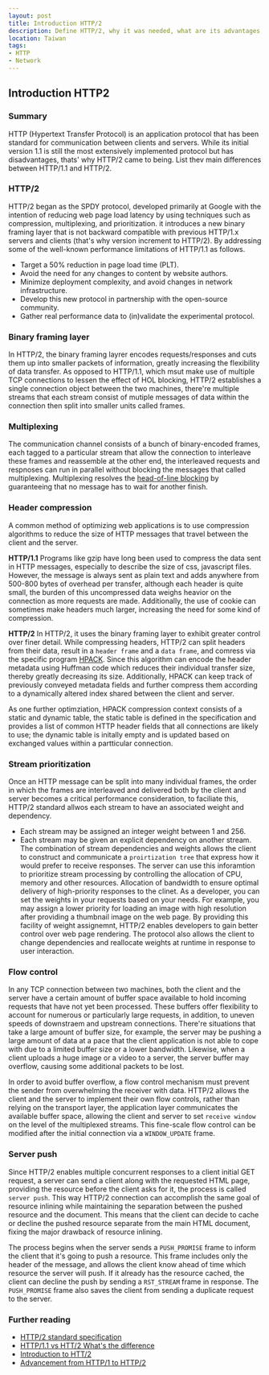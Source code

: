 ```yaml
---
layout: post
title: Introduction HTTP/2
description: Define HTTP/2, why it was needed, what are its advantages, why could it be disadvantageous, alongside the key differences between HTTP/2 and HTTP/1.1
location: Taiwan
tags:
- HTTP
- Network
---
```


## Introduction HTTP2

### Summary
HTTP (Hypertext Transfer Protocol) is an application protocol that has been standard for communication between clients and servers. 
While its initial version 1.1 is still the most extensively implemented protocol but has disadvantages, thats' why HTTP/2 came to being.
List thev main differences between HTTP/1.1 and HTTP/2.

### HTTP/2
HTTP/2 began as the SPDY protocol, developed primarily at Google with the intention of reducing web page load latency by using techniques such as compression, multiplexing, and prioritization. it introduces a new binary framing layer that is not backward compatible with previous HTTP/1.x servers and clients (that's why version increment to HTTP/2).
By addressing some of the well-known performance limitations of HTTP/1.1 as follows.
- Target a 50% reduction in page load time (PLT).
- Avoid the need for any changes to content by website authors.
- Minimize deployment complexity, and avoid changes in network infrastructure.
- Develop this new protocol in partnership with the open-source community.
- Gather real performance data to (in)validate the experimental protocol.

### Binary framing layer
In HTTP/2, the binary framing layrer encodes requests/responses and cuts them up into smaller packets of information, greatly increasing the flexibility of data transfer.
As opposed to HTTP/1.1, which msut make use of multiple TCP connections to lessen the effect of HOL blocking, HTTP/2 establishes a single connection object between the two machines, there're multiple streams that each stream consist of mutiple messages of data within the connection then split into smaller units called frames.


### Multiplexing
The communication channel consists of a bunch of binary-encoded frames, each tagged to a particular stream that allow the connection to interleave these frames and reassemble at the other end, the interleaved requests and respnoses can run in parallel without blocking the messages that called multiplexing.
Multiplexing resolves the [head-of-line blocking](https://en.wikipedia.org/wiki/Head-of-line_blocking) by guaranteeing that no message has to wait for another finish.


### Header compression
A common method of optimizing web applications is to use compression algorithms to reduce the size of HTTP messages that travel between the client and the server. 

**HTTP/1.1**
Programs like gzip have long been used to compress the data sent in HTTP messages, especially to describe the size of css, javascript files. However, the message is always sent as plain text and adds anywhere from 500-800 bytes of overhead per transfer, although each header is quite small, the burden of this uncompressed data weighs heavior on the connection as more requests are made. Additionally, the use of cookie can sometimes make headers much larger, increasing the need for some kind of compression.

**HTTP/2**
In HTTP/2, it uses the binary framing layer to exhibit greater control over finer detail. While compressing headers, HTTP/2 can split headers from their data, result in a `header frame` and a `data frame`, and comress via the specific program [HPACK](https://datatracker.ietf.org/doc/html/draft-ietf-httpbis-header-compression-12).
Since this algorithm can encode the header metadata using Huffman code which reduces their individual transfer size, thereby greatly decreasing its size. Additionally, HPACK can keep track of previously conveyed metadata fields and further compress them according to a dynamically altered index shared between the client and server.

As one further optimziation, HPACK compression context consists of a static and dynamic table, the static table is defined in the specification and provides a list of common HTTP header fields that all connections are likely to use; the dynamic table is initally empty and is updated based on exchanged values within a partticular connection.

### Stream prioritization
Once an HTTP message can be split into many individual frames, the order in which the frames are interleaved and delivered both by the client and server becomes a critical performance consideration, to faciliate this, HTTP/2 standard allwos each stream to have an associated weight and dependency.
- Each stream may be assigned an integer weight between 1 and 256.
- Each stream may be given an explicit dependency on another stream.
The combination of stream dependencies and weights allows the client to construct and communicate a `proirtization tree` that express how it would prefer to receive responses.
The server can use this inforamtion to prioritize stream processing by controlling the allocation of CPU, memory and other resources. Allocation of bandwidth to ensure optimal delivery of high-priority responses to the clinet.
As a developer, you can set the weights in your requests based on your needs. For example, you may assign a lower priority for loading an image with high resolution after providing a thumbnail image on the web page. By providing this facility of weight assignemnt, HTTP/2 enables developers to gain better control over web page rendering. The protocol also allows the client to change dependencies and reallocate weights at runtime in response to user interaction. 

### Flow control
In any TCP connection between two machines, both the client and the server have a certain amount of buffer space available to hold incoming requests that have not yet been processed. These buffers offer flexibility to account for numerous or particularly large requests, in addition, to uneven speeds of downstraem and upstream connections.
There're situations that take a large amount of buffer size, for example, the server may be pushing a large amount of data at a pace that the client application is not able to cope with due to a limited buffer size or a lower bandwidth. Likewise, when a client uploads a huge image or a video to a server, the server buffer may overflow, causing some additional packets to be lost.

In order to avoid buffer overflow, a flow control mechanism must prevent the sender from overwhelming the receiver with data. HTTP/2 allows the client and the server to implement their own flow controls, rather than relying on the transport layer, the application layer communicates the available buffer space, allowing the client and server to set `receive window` on the level of the multiplexed streams. This fine-scale flow control can be modified after the initial connection via a `WINDOW_UPDATE` frame.

### Server push
Since HTTP/2 enables multiple concurrent responses to a client initial GET request, a server can send a client along with the requested HTML page, providing the resource before the client asks for it, the process is called `server push`. This way HTTP/2 connection can accomplish the same goal of resource inlining while maintaining the separation between the pushed resource and the document. This means that the client can decide to cache or decline the pushed resource separate from the main HTML document, fixing the major drawback of resource inlining.

The process begins when the server sends a `PUSH_PROMISE` frame to inform the client that it's going to push a resource. This frame includes only the header of the message, and allows the client know ahead of time which resource the server will push. If it already has the resource cached, the client can decline the push by sending a `RST_STREAM` frame in response. The `PUSH_PROMISE` frame also saves the client from sending a duplicate request to the server.

### Further reading
- [HTTP/2 standard specification](https://httpwg.org/http2-spec/draft-ietf-httpbis-http2bis.html#ConnectionSpecific)
- [HTTP/1.1 vs HTT/2 What's the difference](https://www.digitalocean.com/community/tutorials/http-1-1-vs-http-2-what-s-the-difference#http-2-advantages-of-the-binary-framing-layer)
- [Introduction to HTT/2](https://web.dev/performance-http2/#header-compression)
- [Advancement from HTTP/1 to HTTP/2](https://www.wallarm.com/what/what-is-http-2-and-how-is-it-different-from-http-1)
